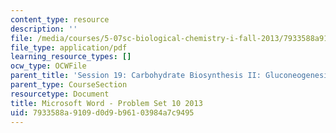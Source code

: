 ```yaml
---
content_type: resource
description: ''
file: /media/courses/5-07sc-biological-chemistry-i-fall-2013/7933588a9109d0d9b96103984a7c9495_MIT5_07SCF13_Pset10.pdf
file_type: application/pdf
learning_resource_types: []
ocw_type: OCWFile
parent_title: 'Session 19: Carbohydrate Biosynthesis II: Gluconeogenesis'
parent_type: CourseSection
resourcetype: Document
title: Microsoft Word - Problem Set 10 2013
uid: 7933588a-9109-d0d9-b961-03984a7c9495
---
```

